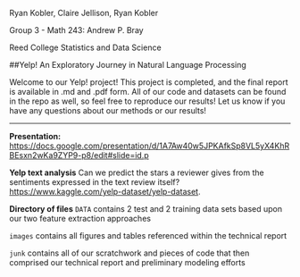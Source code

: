 Ryan Kobler, Claire Jellison, Ryan Kobler

Group 3 - Math 243: Andrew P. Bray

Reed College Statistics and Data Science

##Yelp! An Exploratory Journey in Natural Language Processing

Welcome to our Yelp! project! This project is completed, and the final report is available in .md and .pdf form. All of our code and datasets can be found in the repo as well, so feel free to reproduce our results! Let us know if you have any questions about our methods or our results! 

* * *

**Presentation:** https://docs.google.com/presentation/d/1A7Aw40w5JPKAfkSp8VL5yX4KhRBEsxn2wKa9ZYP9-p8/edit#slide=id.p

**Yelp text analysis** Can we predict the stars a reviewer gives from the sentiments expressed in the text review itself? 
    <https://www.kaggle.com/yelp-dataset/yelp-dataset>.

**Directory of files**
`DATA` contains 2 test and 2 training data sets based upon our two feature extraction approaches

`images` contains all figures and tables referenced within the technical report

`junk` contains all of our scratchwork and pieces of code that then comprised our technical report and preliminary modeling efforts 
